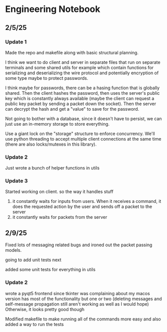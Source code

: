 # Engineering Notebook

## 2/5/25

### Update 1
Made the repo and makefile along with basic structural planning.

I think we want to do client and server in separate files that run on separate terminals and some shared utils for example which contain functions for serializing and deserializing the wire protocol and potentially encryption of some type maybe to protect passwords.

I think maybe for passwords, there can be a hasing function that is globally shared. Then the client hashes the password, then uses the server's public key which is constantly always available (maybe the client can request a public key packet by sending a packet down the socket). Then the server can decrypt the hash and get a "value" to save for the password.

Not going to bother with a database, since it doesn't have to persist, we can just use an in-memory storage to store everything.

Use a giant lock on the "storage" structure to enforce concurrency. We'll use python threading to accept multiple client connections at the same time (there are also locks/mutexes in this library). 

### Update 2
Just wrote a bunch of helper functions in utils

### Update 3
Started working on client. so the way it handles stuff
1. it constantly waits for inputs from users. When it receives a command, it does the requested action by the user and sends off a packet to the server
2. it constantly waits for packets from the server

## 2/9/25

Fixed lots of messaging related bugs and ironed out the packet passing models.

going to add unit tests next

added some unit tests for everything in utils

### Update 2

wrote a pyqt5 frontend since tkinter was complaining about my macos version
has most of the functionality but one or two (deleting messages and self-message propagation still aren't working as well as I would hope)
Otherwise, it looks pretty good though

Modified makefile to make running all of the commands more easy and also added a way to run the tests